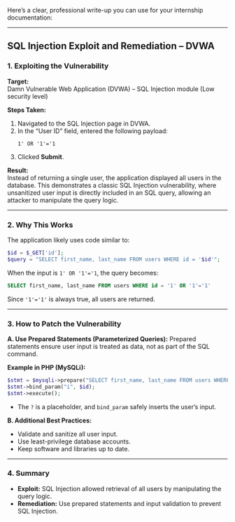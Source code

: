 Here’s a clear, professional write-up you can use for your internship documentation:

---

## SQL Injection Exploit and Remediation – DVWA

### **1. Exploiting the Vulnerability**

**Target:**  
Damn Vulnerable Web Application (DVWA) – SQL Injection module (Low security level)

**Steps Taken:**
1. Navigated to the SQL Injection page in DVWA.
2. In the “User ID” field, entered the following payload:
   ```
   1' OR '1'='1
   ```
3. Clicked **Submit**.

**Result:**  
Instead of returning a single user, the application displayed all users in the database. This demonstrates a classic SQL Injection vulnerability, where unsanitized user input is directly included in an SQL query, allowing an attacker to manipulate the query logic.

---

### **2. Why This Works**

The application likely uses code similar to:
```php
$id = $_GET['id'];
$query = "SELECT first_name, last_name FROM users WHERE id = '$id'";
```
When the input is `1' OR '1'='1`, the query becomes:
```sql
SELECT first_name, last_name FROM users WHERE id = '1' OR '1'='1'
```
Since `'1'='1'` is always true, all users are returned.

---

### **3. How to Patch the Vulnerability**

**A. Use Prepared Statements (Parameterized Queries):**
Prepared statements ensure user input is treated as data, not as part of the SQL command.

**Example in PHP (MySQLi):**
```php
$stmt = $mysqli->prepare("SELECT first_name, last_name FROM users WHERE id = ?");
$stmt->bind_param("i", $id);
$stmt->execute();
```
- The `?` is a placeholder, and `bind_param` safely inserts the user’s input.

**B. Additional Best Practices:**
- Validate and sanitize all user input.
- Use least-privilege database accounts.
- Keep software and libraries up to date.

---

### **4. Summary**

- **Exploit:** SQL Injection allowed retrieval of all users by manipulating the query logic.
- **Remediation:** Use prepared statements and input validation to prevent SQL Injection.

